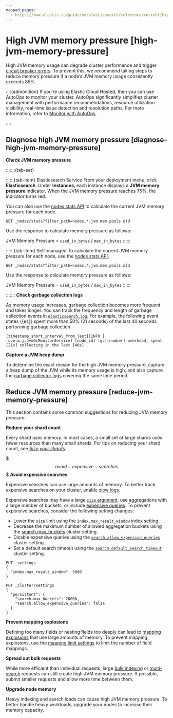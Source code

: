 ```yaml
---
mapped_pages:
  - https://www.elastic.co/guide/en/elasticsearch/reference/current/high-jvm-memory-pressure.html
---
```


# High JVM memory pressure [high-jvm-memory-pressure]

High JVM memory usage can degrade cluster performance and trigger [circuit breaker errors](circuit-breaker-errors.md). To prevent this, we recommend taking steps to reduce memory pressure if a node’s JVM memory usage consistently exceeds 85%.

::::{admonition}
If you’re using Elastic Cloud Hosted, then you can use AutoOps to monitor your cluster. AutoOps significantly simplifies cluster management with performance recommendations, resource utilization visibility, real-time issue detection and resolution paths. For more information, refer to [Monitor with AutoOps](https://www.elastic.co/guide/en/cloud/current/ec-autoops.html).

::::



## Diagnose high JVM memory pressure [diagnose-high-jvm-memory-pressure]

**Check JVM memory pressure**

:::::::{tab-set}

::::::{tab-item} Elasticsearch Service
From your deployment menu, click **Elasticsearch**. Under **Instances**, each instance displays a **JVM memory pressure** indicator. When the JVM memory pressure reaches 75%, the indicator turns red.

You can also use the [nodes stats API](https://www.elastic.co/guide/en/elasticsearch/reference/current/cluster-nodes-stats.html) to calculate the current JVM memory pressure for each node.

```console
GET _nodes/stats?filter_path=nodes.*.jvm.mem.pools.old
```

Use the response to calculate memory pressure as follows:

JVM Memory Pressure = `used_in_bytes` / `max_in_bytes`
::::::

::::::{tab-item} Self-managed
To calculate the current JVM memory pressure for each node, use the [nodes stats API](https://www.elastic.co/guide/en/elasticsearch/reference/current/cluster-nodes-stats.html).

```console
GET _nodes/stats?filter_path=nodes.*.jvm.mem.pools.old
```

Use the response to calculate memory pressure as follows:

JVM Memory Pressure = `used_in_bytes` / `max_in_bytes`
::::::

:::::::
**Check garbage collection logs**

As memory usage increases, garbage collection becomes more frequent and takes longer. You can track the frequency and length of garbage collection events in [`elasticsearch.log`](../../deploy-manage/monitor/logging-configuration/elasticsearch-log4j-configuration-self-managed.md). For example, the following event states {{es}} spent more than 50% (21 seconds) of the last 40 seconds performing garbage collection.

```log
[timestamp_short_interval_from_last][INFO ][o.e.m.j.JvmGcMonitorService] [node_id] [gc][number] overhead, spent [21s] collecting in the last [40s]
```

**Capture a JVM heap dump**

To determine the exact reason for the high JVM memory pressure, capture a heap dump of the JVM while its memory usage is high, and also capture the [garbage collector logs](https://www.elastic.co/guide/en/elasticsearch/reference/current/advanced-configuration.html#gc-logging) covering the same time period.


## Reduce JVM memory pressure [reduce-jvm-memory-pressure]

This section contains some common suggestions for reducing JVM memory pressure.

**Reduce your shard count**

Every shard uses memory. In most cases, a small set of large shards uses fewer resources than many small shards. For tips on reducing your shard count, see [*Size your shards*](../../deploy-manage/production-guidance/optimize-performance/size-shards.md).

$$$avoid-expensive-searches$$$
**Avoid expensive searches**

Expensive searches can use large amounts of memory. To better track expensive searches on your cluster, enable [slow logs](https://www.elastic.co/guide/en/elasticsearch/reference/current/index-modules-slowlog.html).

Expensive searches may have a large [`size` argument](https://www.elastic.co/guide/en/elasticsearch/reference/current/paginate-search-results.html), use aggregations with a large number of buckets, or include [expensive queries](../../explore-analyze/query-filter/languages/querydsl.md#query-dsl-allow-expensive-queries). To prevent expensive searches, consider the following setting changes:

* Lower the `size` limit using the [`index.max_result_window`](https://www.elastic.co/guide/en/elasticsearch/reference/current/index-modules.html#index-max-result-window) index setting.
* Decrease the maximum number of allowed aggregation buckets using the [search.max_buckets](https://www.elastic.co/guide/en/elasticsearch/reference/current/search-settings.html#search-settings-max-buckets) cluster setting.
* Disable expensive queries using the [`search.allow_expensive_queries`](../../explore-analyze/query-filter/languages/querydsl.md#query-dsl-allow-expensive-queries) cluster setting.
* Set a default search timeout using the [`search.default_search_timeout`](../../solutions/search/querying-for-search.md#search-timeout) cluster setting.

```console
PUT _settings
{
  "index.max_result_window": 5000
}

PUT _cluster/settings
{
  "persistent": {
    "search.max_buckets": 20000,
    "search.allow_expensive_queries": false
  }
}
```

**Prevent mapping explosions**

Defining too many fields or nesting fields too deeply can lead to [mapping explosions](../../manage-data/data-store/mapping.md#mapping-limit-settings) that use large amounts of memory. To prevent mapping explosions, use the [mapping limit settings](https://www.elastic.co/guide/en/elasticsearch/reference/current/mapping-settings-limit.html) to limit the number of field mappings.

**Spread out bulk requests**

While more efficient than individual requests, large [bulk indexing](https://www.elastic.co/guide/en/elasticsearch/reference/current/docs-bulk.html) or [multi-search](https://www.elastic.co/guide/en/elasticsearch/reference/current/search-multi-search.html) requests can still create high JVM memory pressure. If possible, submit smaller requests and allow more time between them.

**Upgrade node memory**

Heavy indexing and search loads can cause high JVM memory pressure. To better handle heavy workloads, upgrade your nodes to increase their memory capacity.
